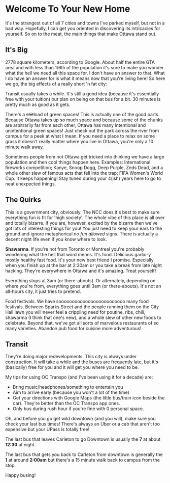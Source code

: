 <h1>Welcome To Your New Home</h1>

It's the strangest out of all 7 cities and towns I've parked myself, but not in
a bad way. Hopefully, I can get you oriented in discovering its intricacies for
yourself. So on to the meat, the main things that make Ottawa stand out.

## It's **Big**

2778 square kilometers, according to Google. About half the entire GTA area and
with less than 1/6th of the population it's sure to make you wonder what the
hell we need all this space for. I don't have an answer to that. What I do have
an answer for is what it means now that you're living here! So here we go, the
big effects of a really short 'n fat city:

Transit usually takes a while. It's still a good idea (because it's essentially
free with your tuition) but plan on being on that bus for a bit. 30 minutes is
pretty much as good as it gets.

There's a <strike>shit</strike>load of green spaces! This is actually one of the good parts.
Because Ottawa takes up so much space and because some of the chunks are
arbitrarily far from each other, Ottawa has many intentional and unintentional
green spaces! Just check out the park across the river from campus for a peek
at what I mean. If you need a place to relax on some grass it doesn't really
matter where you live in Ottawa, you're only a 10 minute walk away.

Sometimes people from not Ottawa get tricked into thinking we have a large
population and then cool things happen here. Examples: International fireworks
competition; Kanye, Snoop Dogg, Deep Purple, Zeds Dead, and a whole other slew
of famous acts that fell into the trap; FIFA Women's World Cup. It keeps
happening! Stay tuned during your 4(ish) years here to go to neat unexpected
things.

## The Quirks

This is a government city, obviously. The NCC does it's best to make sure
everything fun is fit for 'high society'. The whole vibe of this place is all
over and totally bizarre. If you are, however, excited by the bizarre then
we've got lots of interesting things for you! You just need to keep your ears
to the ground and ignore metaphorical *no fun allowed* signs. There is actually
a decent night life even if you know where to look.

**Shawarma**. If you're not from Toronto or Montreal you're probably wondering
what the hell that word means. It's food. Delicious garlic-y mostly healthy
fast food. It's your new best friend I promise. Especially when you finish up
at the bar at 2:30am or you take a break from late night hacking. They're
everywhere in Ottawa and it's amazing. Treat yourself!

Everything stops at 3am (or there-abouts). Or alternately, depending on where
you're from, everything goes until 3am (or there-abouts). It's not an all-hours
city, it just tries to pretend.

Food festivals. We have sooooooooooooooooooooooooo many food festivals. Between
Sparks Street and the people running them on the City Hall lawn you will never
feel a crippling need for poutine, ribs, chili, shawarma (I think that one's
new), and a whole slew of other new foods to celebrate. Beyond that, we've got
all sorts of marvelous restaurants of so many varieties. Abandon pub food for
cuisine more adventurous!

## Transit

They're doing major redevelopments. This city is always under construction. It
will take a while and the buses are frequently late, but it's (basically) free
for you and it will get you where you need to be.

My tips for using OC Transpo (and I've been using it for a decade) are:

- Bring music/headphones/something to entertain you
- Aim to arrive early (because you won't a lot of the time)
- Get your directions with Google Maps (the little bus/train icon beside the
  car). They're better than the OC Transpo app ones.
- Only bus during rush hour if you're fine with 0 personal space.

Oh, and before you go get wild downtown (and you will), make sure you check
your last bus times! There's always an Uber or a cab that aren't too expensive
but your UPass is totally free!

The last bus that leaves Carleton to go Downtown is usually the **7** at about
**12:30** at night.

The last bus that gets you back to Carleton from downtown is generally the
**1** at around **2:00am** but there's a 15 minute walk back to campus from the
stop.

Happy busing!

